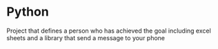 # Python

Project that defines a person who has achieved the goal
including excel sheets and a library that send a message to your phone

